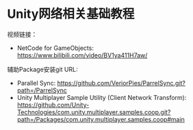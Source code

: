 # Unity网络相关基础教程
视频链接：
- NetCode for GameObjects: https://www.bilibili.com/video/BV1ya411H7aw/

辅助Package安装git URL: 
- Parallel Sync: https://github.com/VeriorPies/ParrelSync.git?path=/ParrelSync
- Unity Multiplayer Sample Utility (Client Network Transform): https://github.com/Unity-Technologies/com.unity.multiplayer.samples.coop.git?path=/Packages/com.unity.multiplayer.samples.coop#main

